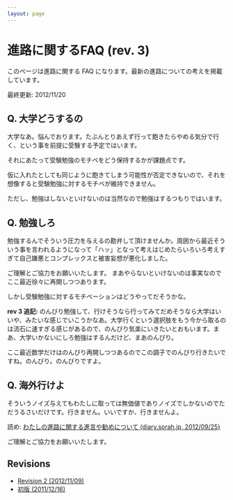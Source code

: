 ```yaml
---
layout: page
---
```


# 進路に関するFAQ (rev. 3)

このページは進路に関する FAQ になります。最新の進路についての考えを掲載しています。

最終更新: 2012/11/20

## Q. 大学どうするの

大学なあ。悩んでおります。たぶんとりあえず行って飽きたらやめる気分で行く、という事を前提に受験する予定ではいます。

それにあたって受験勉強のモチベをどう保持するかが課題点です。

仮に入れたとしても同じように飽きてしまう可能性が否定できないので、それを想像すると受験勉強に対するモチベが維持できません。

ただし、勉強はしないといけないのは当然なので勉強はするつもりではいます。

## Q. 勉強しろ

勉強するんでそういう圧力を与えるの勘弁して頂けませんか。周囲から最近そういう事を言われるようになって「ハッ」となって考えはじめたらいろいろ考えすぎて自己嫌悪とコンプレックスと被害妄想が悪化しました。

ご理解とご協力をお願いいたします。
まあやらないといけないのは事実なのでここ最近徐々に再開しつつあります。

しかし受験勉強に対するモチベーションはどうやってだそうかな。

<strong>rev 3 追記:</strong> のんびり勉強して、行けそうなら行ってみてだめそうなら大学はいいや、みたいな感じでいこうかなあ。大学行くという選択肢をもう今から取るのは流石に速すぎる感じがあるので、のんびり気楽にいきたいとおもいます。まあ、大学いかないにしろ勉強はするんだけど、まあのんびり。

ここ最近数学だけはのんびり再開しつつあるのでこの調子でのんびり行きたいですね。のんびり。のんびりですよ。

## Q. 海外行けよ

そういうノイズ与えてもわたしに取っては無価値でありノイズでしかないのでただうるさいだけです。行きません。いいですか、行きませんよ。

読め: <a href="http://diary.sorah.jp/post/32257215257">わたしの進路に関する進言や勧めについて (diary.sorah.jp, 2012/09/25)</a>

ご理解とご協力をお願いいたします。


## Revisions

* [Revision 2 (2012/11/09)](rev2.html)
* [初版 (2011/12/16)](http://blog.sorah.jp/2011/12/16/faq-about-career)
